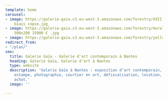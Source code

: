```yaml
---
template: home
carousel:
- image: https://galerie-gaia.s3.eu-west-3.amazonaws.com/forestry/XXII 101 343 - de
    biais copie.jpg
- image: https://galerie-gaia.s3.eu-west-3.amazonaws.com/forestry/mural 11 compressions
    500x200 15000 € .jpg
- image: https://galerie-gaia.s3.eu-west-3.amazonaws.com/forestry/yellow shoes 114X146.jpg
redirect_from:
- "/plan/"
seo:
  title: Galerie Gaïa - Galerie d'art contemporain à Nantes
  heading: Galerie Gaïa, Galerie d'art à Nantes
  type: website
  description: 'Galerie Gaïa à Nantes : exposition d’art contemporain, peinture, sculpture,
    estampe, photographie, courtier en art, défiscalisation, location, prêt avant
    achat.'
  image: ''

---
```

